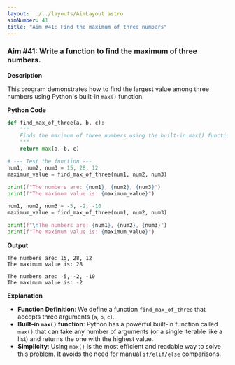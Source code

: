 ```yaml
---
layout: ../../layouts/AimLayout.astro
aimNumber: 41
title: "Aim #41: Find the maximum of three numbers"
---
```


### Aim #41: Write a function to find the maximum of three numbers.

**Description**

This program demonstrates how to find the largest value among three numbers using Python's built-in `max()` function.

**Python Code**

```python
def find_max_of_three(a, b, c):
    """
    Finds the maximum of three numbers using the built-in max() function.
    """
    return max(a, b, c)

# --- Test the function ---
num1, num2, num3 = 15, 28, 12
maximum_value = find_max_of_three(num1, num2, num3)

print(f"The numbers are: {num1}, {num2}, {num3}")
print(f"The maximum value is: {maximum_value}")

num1, num2, num3 = -5, -2, -10
maximum_value = find_max_of_three(num1, num2, num3)

print(f"\nThe numbers are: {num1}, {num2}, {num3}")
print(f"The maximum value is: {maximum_value}")
```

**Output**

```text
The numbers are: 15, 28, 12
The maximum value is: 28

The numbers are: -5, -2, -10
The maximum value is: -2
```

**Explanation**

- **Function Definition**: We define a function `find_max_of_three` that accepts three arguments (`a`, `b`, `c`).
- **Built-in `max()` function**: Python has a powerful built-in function called `max()` that can take any number of arguments (or a single iterable like a list) and returns the one with the highest value.
- **Simplicity**: Using `max()` is the most efficient and readable way to solve this problem. It avoids the need for manual `if/elif/else` comparisons.
